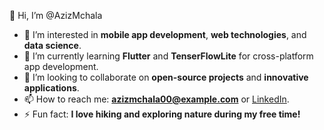 👋 Hi, I’m @AzizMchala

- 👀 I’m interested in **mobile app development**, **web technologies**, and **data science**.
- 🌱 I’m currently learning **Flutter** and **TenserFlowLite** for cross-platform app development.
- 💞️ I’m looking to collaborate on **open-source projects** and **innovative applications**.
- 📫 How to reach me: **azizmchala00@example.com** or [LinkedIn](https://www.linkedin.com/in/mohamed-aziz-mchala-89b063250/).
- ⚡ Fun fact: **I love hiking and exploring nature during my free time!**


